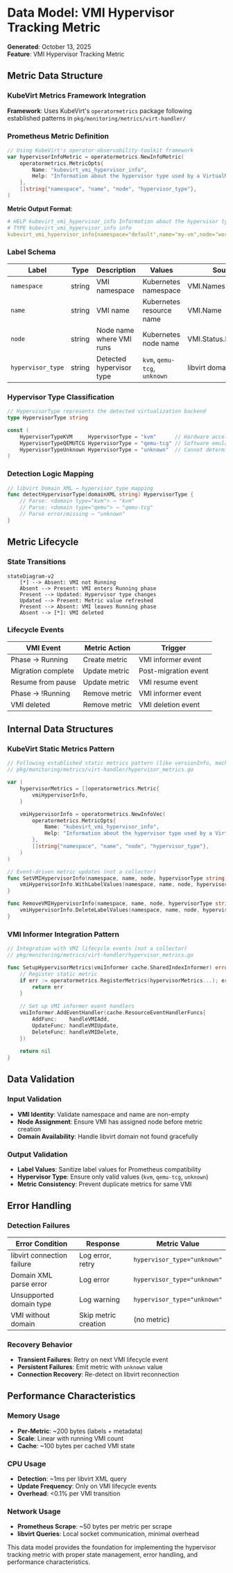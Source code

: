 # Data Model: VMI Hypervisor Tracking Metric

**Generated**: October 13, 2025  
**Feature**: VMI Hypervisor Tracking Metric

## Metric Data Structure

### KubeVirt Metrics Framework Integration

**Framework**: Uses KubeVirt's `operatormetrics` package following established patterns in `pkg/monitoring/metrics/virt-handler/`

### Prometheus Metric Definition

```go
// Using KubeVirt's operator-observability-toolkit framework
var hypervisorInfoMetric = operatormetrics.NewInfoMetric(
    operatormetrics.MetricOpts{
        Name: "kubevirt_vmi_hypervisor_info",
        Help: "Information about the hypervisor type used by a VirtualMachineInstance",
    },
    []string{"namespace", "name", "node", "hypervisor_type"},
)
```

**Metric Output Format**:
```yaml
# HELP kubevirt_vmi_hypervisor_info Information about the hypervisor type used by a VirtualMachineInstance
# TYPE kubevirt_vmi_hypervisor_info info
kubevirt_vmi_hypervisor_info{namespace="default",name="my-vm",node="worker-node-1",hypervisor_type="kvm"} 1
```

### Label Schema

| Label | Type | Description | Values | Source |
|-------|------|-------------|--------|---------|
| `namespace` | string | VMI namespace | Kubernetes namespace | VMI.Namespace |
| `name` | string | VMI name | Kubernetes resource name | VMI.Name |
| `node` | string | Node name where VMI runs | Kubernetes node name | VMI.Status.NodeName |
| `hypervisor_type` | string | Detected hypervisor type | `kvm`, `qemu-tcg`, `unknown` | libvirt domain XML |

### Hypervisor Type Classification

```go
// HypervisorType represents the detected virtualization backend
type HypervisorType string

const (
    HypervisorTypeKVM     HypervisorType = "kvm"      // Hardware acceleration
    HypervisorTypeQEMUTCG HypervisorType = "qemu-tcg" // Software emulation  
    HypervisorTypeUnknown HypervisorType = "unknown"  // Cannot determine
)
```

### Detection Logic Mapping

```go
// libvirt Domain XML → hypervisor_type mapping
func detectHypervisorType(domainXML string) HypervisorType {
    // Parse: <domain type="kvm"> → "kvm"
    // Parse: <domain type="qemu"> → "qemu-tcg"  
    // Parse error/missing → "unknown"
}
```

## Metric Lifecycle

### State Transitions

```mermaid
stateDiagram-v2
    [*] --> Absent: VMI not Running
    Absent --> Present: VMI enters Running phase
    Present --> Updated: Hypervisor type changes
    Updated --> Present: Metric value refreshed
    Present --> Absent: VMI leaves Running phase
    Absent --> [*]: VMI deleted
```

### Lifecycle Events

| VMI Event | Metric Action | Trigger |
|-----------|---------------|---------|
| Phase → Running | Create metric | VMI informer event |
| Migration complete | Update metric | Post-migration event |
| Resume from pause | Update metric | VMI resume event |
| Phase → !Running | Remove metric | VMI informer event |
| VMI deleted | Remove metric | VMI deletion event |

## Internal Data Structures

### KubeVirt Static Metrics Pattern

```go
// Following established static metrics pattern (like versionInfo, machineTypeMetrics)
// pkg/monitoring/metrics/virt-handler/hypervisor_metrics.go

var (
    hypervisorMetrics = []operatormetrics.Metric{
        vmiHypervisorInfo,
    }

    vmiHypervisorInfo = operatormetrics.NewInfoVec(
        operatormetrics.MetricOpts{
            Name: "kubevirt_vmi_hypervisor_info",
            Help: "Information about the hypervisor type used by a VirtualMachineInstance",
        },
        []string{"namespace", "name", "node", "hypervisor_type"},
    )
)

// Event-driven metric updates (not a collector)
func SetVMIHypervisorInfo(namespace, name, node, hypervisorType string) {
    vmiHypervisorInfo.WithLabelValues(namespace, name, node, hypervisorType).Set(1)
}

func RemoveVMIHypervisorInfo(namespace, name, node, hypervisorType string) {
    vmiHypervisorInfo.DeleteLabelValues(namespace, name, node, hypervisorType)
}
```

### VMI Informer Integration Pattern

```go
// Integration with VMI lifecycle events (not a collector)
// pkg/monitoring/metrics/virt-handler/hypervisor_metrics.go

func SetupHypervisorMetrics(vmiInformer cache.SharedIndexInformer) error {
    // Register static metric
    if err := operatormetrics.RegisterMetrics(hypervisorMetrics...); err != nil {
        return err
    }
    
    // Set up VMI informer event handlers
    vmiInformer.AddEventHandler(cache.ResourceEventHandlerFuncs{
        AddFunc:    handleVMIAdd,
        UpdateFunc: handleVMIUpdate,
        DeleteFunc: handleVMIDelete,
    })
    
    return nil
}
```

## Data Validation

### Input Validation

- **VMI Identity**: Validate namespace and name are non-empty
- **Node Assignment**: Ensure VMI has assigned node before metric creation
- **Domain Availability**: Handle libvirt domain not found gracefully

### Output Validation

- **Label Values**: Sanitize label values for Prometheus compatibility
- **Hypervisor Type**: Ensure only valid values (`kvm`, `qemu-tcg`, `unknown`)
- **Metric Consistency**: Prevent duplicate metrics for same VMI

## Error Handling

### Detection Failures

| Error Condition | Response | Metric Value |
|-----------------|----------|--------------|
| libvirt connection failure | Log error, retry | `hypervisor_type="unknown"` |
| Domain XML parse error | Log error | `hypervisor_type="unknown"` |
| Unsupported domain type | Log warning | `hypervisor_type="unknown"` |
| VMI without domain | Skip metric creation | (no metric) |

### Recovery Behavior

- **Transient Failures**: Retry on next VMI lifecycle event
- **Persistent Failures**: Emit metric with `unknown` value
- **Connection Recovery**: Re-detect on libvirt reconnection

## Performance Characteristics

### Memory Usage
- **Per-Metric**: ~200 bytes (labels + metadata)
- **Scale**: Linear with running VMI count
- **Cache**: ~100 bytes per cached VMI state

### CPU Usage
- **Detection**: ~1ms per libvirt XML query
- **Update Frequency**: Only on VMI lifecycle events
- **Overhead**: <0.1% per VMI transition

### Network Usage
- **Prometheus Scrape**: ~50 bytes per metric per scrape
- **libvirt Queries**: Local socket communication, minimal overhead

This data model provides the foundation for implementing the hypervisor tracking metric with proper state management, error handling, and performance characteristics.